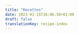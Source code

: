 ```yaml
---
title: "Recettes"
date: 2023-01-15T16:06:50+01:00
draft: false
translationKey: recipe-index
---
```

